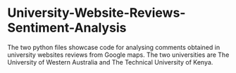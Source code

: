 # University-Website-Reviews-Sentiment-Analysis

The two python files showcase code for analysing comments obtained in university websites reviews from Google maps. The two universities are The University of Western Australia and The Technical University of Kenya. 
